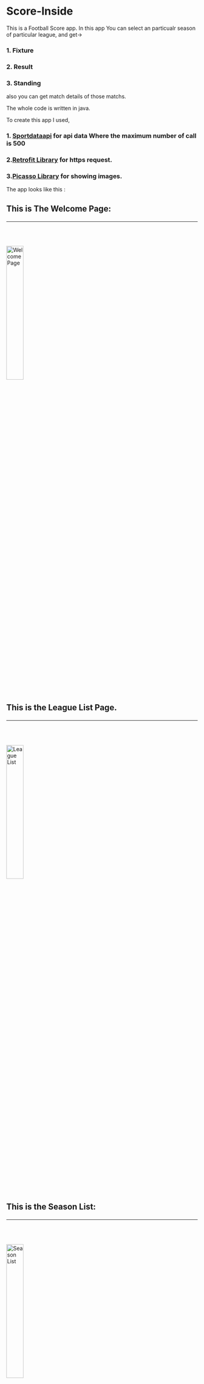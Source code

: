 # Score-Inside

This is a Football Score app.
In this app You can select an particualr season of particular league, 
and get->

### 1. Fixture
### 2. Result
### 3. Standing 

also you can get match details of those matchs.

The whole code is written in java.

To create this app I used,

### 1. [Sportdataapi](https://app.sportdataapi.com/) for api data Where the maximum number of call is 500

### 2.[Retrofit Library](https://square.github.io/retrofit/) for https request.

### 3.[Picasso Library](https://guides.codepath.com/android/Displaying-Images-with-the-Picasso-Library) for showing images.

The app looks like this :  

## This is The Welcome Page:<hr> <br>
<img alt="Welcome Page" src="https://user-images.githubusercontent.com/65916726/123305177-a2737c00-d541-11eb-8dae-e088ff3233a0.png" width="30%">
<br>

## This is the League List Page. <hr><br>
<img alt="League List" src="https://user-images.githubusercontent.com/65916726/123305224-b0c19800-d541-11eb-9e12-9e9b57568d6c.png" width="30%">
<br>

## This is the Season List:<hr><br>
<img alt="Season List" src="https://user-images.githubusercontent.com/65916726/123305252-b9b26980-d541-11eb-9af1-02bc4e2659cc.png" width="30%">
<br>

## This is the Result List:<hr><br>

<img alt="Result List" src="https://user-images.githubusercontent.com/65916726/123304983-66401b80-d541-11eb-951b-92e95db1ea71.png" width="30%">
<br>

## This is the Fixture List:<hr><br>

<img alt="Fixture List" src="https://user-images.githubusercontent.com/65916726/123305306-c636c200-d541-11eb-8174-7b5eedca80ec.png" width="30%">
<br>

## This is the Standing:<hr><br>

<img alt="Standing List" src="https://user-images.githubusercontent.com/65916726/123305132-94256000-d541-11eb-81ed-fca7d6750ab0.png" width="30%">
<br>

## This is the Match Details:<hr><br>

<img alt="Match Details" src="https://user-images.githubusercontent.com/65916726/123305420-e6668100-d541-11eb-8892-c10247c212ce.png" width="30%">
<br>


